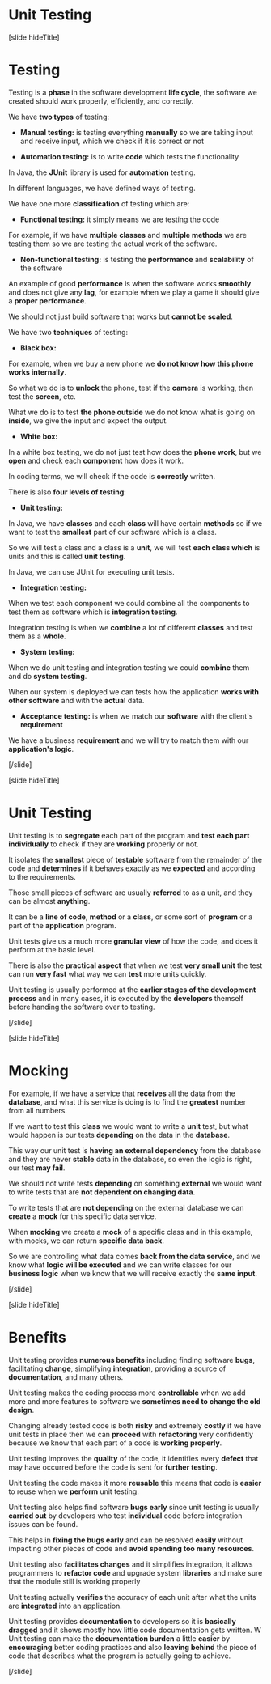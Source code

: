 # Unit Testing

[slide hideTitle]
# Testing

Testing is a **phase** in the software development **life cycle**, the software we created should work properly, efficiently, and correctly.

We have **two types** of testing:

- **Manual testing:** is testing everything **manually** so we are taking input and receive input, which we check if it is correct or not

- **Automation testing:** is to write **code** which tests the functionality

In Java, the **JUnit** library is used for **automation** testing.

In different languages, we have defined ways of testing.

We have one more **classification** of testing which are:

- **Functional testing:** it simply means we are testing the code

For example, if we have **multiple classes** and **multiple methods** we are testing them so we are testing the actual work of the software.

- **Non-functional testing:** is testing the **performance** and **scalability** of the software

An example of good **performance** is when the software works **smoothly** and does not give any **lag**, for example when we play a game it should give a **proper performance**.

We should not just build software that works but **cannot be scaled**.

We have two **techniques** of testing:

- **Black box:**

For example, when we buy a new phone we **do not know how this phone works internally**.

So what we do is to **unlock** the phone, test if the **camera** is working, then test the **screen**, etc.

What we do is to test **the phone outside** we do not know what is going on **inside**, we give the input and expect the output.

- **White box:**

In a white box testing, we do not just test how does the **phone work**, but we **open** and check each **component** how does it work.

In coding terms, we will check if the code is **correctly** written.

There is also **four levels of testing**:

- **Unit testing:**

In Java, we have **classes** and each **class** will have certain **methods** so if we want to test the **smallest** part of our software which is a class.

So we will test a class and a class is a **unit**, we will test **each class which** is units and this is called **unit testing**.

In Java, we can use JUnit for executing unit tests.

- **Integration testing:**

When we test each component we could combine all the components to test them as software which is **integration testing**.

Integration testing is when we **combine** a lot of different **classes** and test them as a **whole**.

- **System testing:**

When we do unit testing and integration testing we could **combine** them and do **system testing**.

When our system is deployed we can tests how the application **works with other software** and with the **actual** data.

- **Acceptance testing:** is when we match our **software** with the client's **requirement**

We have a business **requirement** and we will try to match them with our **application's logic**.

[/slide]

[slide hideTitle]

# Unit Testing

Unit testing is to **segregate** each part of the program and **test each part individually** to check if they are **working** properly or not.

It isolates the **smallest** piece of **testable** software from the remainder of the code and **determines** if it behaves exactly as we **expected** and according to the requirements.

Those small pieces of software are usually **referred** to as a unit, and they can be almost **anything**. 

It can be a **line of code**, **method** or a **class**, or some sort of **program** or a part of the **application** program.

Unit tests give us a much more **granular view** of how the code, and does it perform at the basic level.

There is also the **practical aspect** that when we test **very small unit** the test can run **very fast** what way we can **test** more units quickly.

Unit testing is usually performed at the **earlier stages of the development process** and in many cases, it is executed by the **developers** themself before handing the software over to testing.

[/slide]

[slide hideTitle]

# Mocking

For example, if we have a service that **receives** all the data from the **database**, and what this service is doing is to find the **greatest** number from all numbers.

If we want to test this **class** we would want to write a **unit** test, but what would happen is our tests **depending** on the data in the **database**.

This way our unit test is **having an external dependency** from the database and they are never **stable** data in the database, so even the logic is right, our test **may fail**.

We should not write tests **depending** on something **external** we would want to write tests that are **not dependent on changing data**.

To write tests that are **not depending** on the external database we can **create** a **mock** for this specific data service.

When **mocking** we create a **mock** of a specific class and in this example, with mocks, we can return **specific data back**.

So we are controlling what data comes **back from the data service**, and we know what **logic will be executed** and we can write classes for our **business logic** when we know that we will receive exactly the **same input**.

[/slide]

[slide hideTitle]

# Benefits

Unit testing provides **numerous benefits** including finding software **bugs**, facilitating **change**, simplifying **integration**, providing a source of **documentation**, and many others.

Unit testing makes the coding process more **controllable** when we add more and more features to software we **sometimes need to change the old design**.

Changing already tested code is both **risky** and extremely **costly** if we have unit tests in place then we can **proceed** with **refactoring** very confidently because we know that each part of a code is **working properly**.

Unit testing improves the **quality** of the code, it identifies every **defect** that may have occurred before the code is sent for **further testing**.

Unit testing the code makes it more **reusable** this means that code is **easier** to reuse when we **perform** unit testing.

Unit testing also helps find software **bugs early** since unit testing is usually **carried out** by developers who test **individual** code before integration issues can be found.

This helps in **fixing the bugs early** and can be resolved **easily** without impacting other pieces of code and **avoid spending too many resources**.

Unit testing also **facilitates changes** and it simplifies integration, it allows programmers to **refactor code** and upgrade system **libraries** and make sure that the module still is working properly 

Unit testing actually **verifies** the accuracy of each unit after what the units are **integrated** into an application.

Unit testing provides **documentation** to developers so it is **basically dragged** and it shows mostly how little code documentation gets written.
W
Unit testing can make the **documentation burden** a little **easier** by **encouraging** better coding practices and also **leaving behind** the piece of code that describes what the program is actually going to achieve.

[/slide]